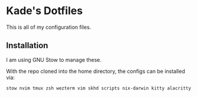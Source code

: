 # Kade's Dotfiles

This is all of my configuration files.

## Installation

I am using GNU Stow to manage these.

With the repo cloned into the home directory, the configs can be installed via:

```bash
stow nvim tmux zsh wezterm vim skhd scripts nix-darwin kitty alacritty karabiner starship vim yazi
```

